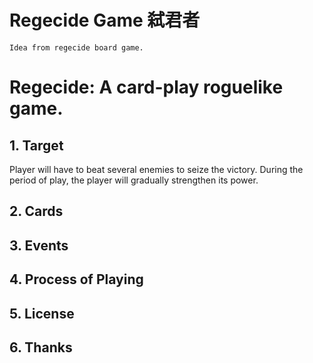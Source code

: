 # Regecide Game 弑君者
```
Idea from regecide board game.
```

# Regecide: A card-play roguelike game.

## 1. Target

Player will have to beat several enemies to seize the victory. During the period of play, the player will gradually strengthen its power.

## 2. Cards

## 3. Events

## 4. Process of Playing

## 5. License

## 6. Thanks